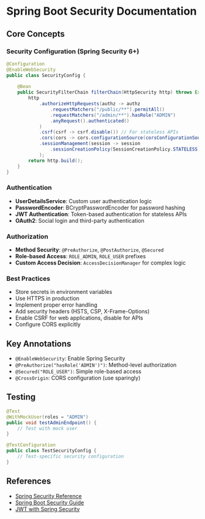 # Spring Boot Security Documentation

## Core Concepts

### Security Configuration (Spring Security 6+)
```java
@Configuration
@EnableWebSecurity
public class SecurityConfig {
    
    @Bean
    public SecurityFilterChain filterChain(HttpSecurity http) throws Exception {
        http
            .authorizeHttpRequests(authz -> authz
                .requestMatchers("/public/**").permitAll()
                .requestMatchers("/admin/**").hasRole("ADMIN")
                .anyRequest().authenticated()
            )
            .csrf(csrf -> csrf.disable()) // For stateless APIs
            .cors(cors -> cors.configurationSource(corsConfigurationSource()))
            .sessionManagement(session -> session
                .sessionCreationPolicy(SessionCreationPolicy.STATELESS)
            );
        return http.build();
    }
}
```

### Authentication
- **UserDetailsService**: Custom user authentication logic
- **PasswordEncoder**: BCryptPasswordEncoder for password hashing
- **JWT Authentication**: Token-based authentication for stateless APIs
- **OAuth2**: Social login and third-party authentication

### Authorization
- **Method Security**: `@PreAuthorize`, `@PostAuthorize`, `@Secured`
- **Role-based Access**: `ROLE_ADMIN`, `ROLE_USER` prefixes
- **Custom Access Decision**: `AccessDecisionManager` for complex logic

### Best Practices
- Store secrets in environment variables
- Use HTTPS in production
- Implement proper error handling
- Add security headers (HSTS, CSP, X-Frame-Options)
- Enable CSRF for web applications, disable for APIs
- Configure CORS explicitly

## Key Annotations
- `@EnableWebSecurity`: Enable Spring Security
- `@PreAuthorize("hasRole('ADMIN')")`: Method-level authorization
- `@Secured("ROLE_USER")`: Simple role-based access
- `@CrossOrigin`: CORS configuration (use sparingly)

## Testing
```java
@Test
@WithMockUser(roles = "ADMIN")
public void testAdminEndpoint() {
    // Test with mock user
}

@TestConfiguration
public class TestSecurityConfig {
    // Test-specific security configuration
}
```

## References
- [Spring Security Reference](https://docs.spring.io/spring-security/reference/)
- [Spring Boot Security Guide](https://spring.io/guides/gs/securing-web/)
- [JWT with Spring Security](https://spring.io/guides/tutorials/spring-security-and-angular-js/)

